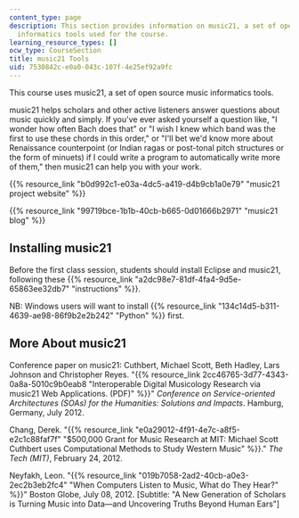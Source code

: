 ```yaml
---
content_type: page
description: This section provides information on music21, a set of open source music
  informatics tools used for the course.
learning_resource_types: []
ocw_type: CourseSection
title: music21 Tools
uid: 7530842c-e0a0-043c-107f-4e25ef92a9fc
---
```


This course uses music21, a set of open source music informatics tools.

music21 helps scholars and other active listeners answer questions about music quickly and simply. If you've ever asked yourself a question like, "I wonder how often Bach does that" or "I wish I knew which band was the first to use these chords in this order," or "I'll bet we'd know more about Renaissance counterpoint (or Indian ragas or post-tonal pitch structures or the form of minuets) if I could write a program to automatically write more of them," then music21 can help you with your work.

{{% resource_link "b0d992c1-e03a-4dc5-a419-d4b9cb1a0e79" "music21 project website" %}}

{{% resource_link "99719bce-1b1b-40cb-b665-0d01666b2971" "music21 blog" %}}

Installing music21
------------------

Before the first class session, students should install Eclipse and music21, following these {{% resource_link "a2dc98e7-81df-4fa4-9d5e-65863ee32db7" "instructions" %}}.

NB: Windows users will want to install {{% resource_link "134c14d5-b311-4639-ae98-86f9b2e2b242" "Python" %}} first.

More About music21
------------------

Conference paper on music21: Cuthbert, Michael Scott, Beth Hadley, Lars Johnson and Christopher Reyes. "{{% resource_link 2cc46765-3d77-4343-0a8a-5010c9b0eab8 "Interoperable Digital Musicology Research via music21 Web Applications. (PDF)" %}}" _Conference on Service-oriented Architectures (SOAs) for the Humanities: Solutions and Impacts_. Hamburg, Germany, July 2012.

Chang, Derek. "{{% resource_link "e0a29012-4f91-4e7c-a8f5-e2c1c88faf7f" "$500,000 Grant for Music Research at MIT: Michael Scott Cuthbert uses Computational Methods to Study Western Music" %}}." _The Tech (MIT)_, February 24, 2012.

Neyfakh, Leon. "{{% resource_link "019b7058-2ad2-40cb-a0e3-2ec2b3eb2fc4" "When Computers Listen to Music, What do They Hear?" %}}" Boston Globe, July 08, 2012. \[Subtitle: "A New Generation of Scholars is Turning Music into Data—and Uncovering Truths Beyond Human Ears"\]